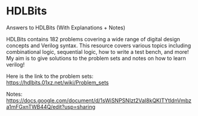 # HDLBits
Answers to HDLBits (With Explanations + Notes)

HDLBits contains 182 problems covering a wide range of digital design concepts and Verilog syntax. This resource covers various topics including combinational logic, sequential logic, how to write a test bench, and more! My aim is to give solutions to the problem sets and notes on how to learn verilog! 

Here is the link to the problem sets: https://hdlbits.01xz.net/wiki/Problem_sets

Notes: https://docs.google.com/document/d/1sWiSNPSNIzt2VaI8kQKITYtldnVmbza1mFGxnTWB44Q/edit?usp=sharing
